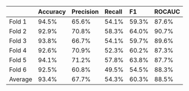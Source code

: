 |         | Accuracy   | Precision   | Recall   | F1    | ROCAUC   |
|:--------|:-----------|:------------|:---------|:------|:---------|
| Fold 1  | 94.5%      | 65.6%       | 54.1%    | 59.3% | 87.6%    |
| Fold 2  | 92.9%      | 70.8%       | 58.3%    | 64.0% | 90.7%    |
| Fold 3  | 93.8%      | 66.7%       | 54.1%    | 59.7% | 89.6%    |
| Fold 4  | 92.6%      | 70.9%       | 52.3%    | 60.2% | 87.3%    |
| Fold 5  | 94.1%      | 71.2%       | 57.8%    | 63.8% | 87.7%    |
| Fold 6  | 92.5%      | 60.8%       | 49.5%    | 54.5% | 88.3%    |
| Average | 93.4%      | 67.7%       | 54.3%    | 60.3% | 88.5%    |